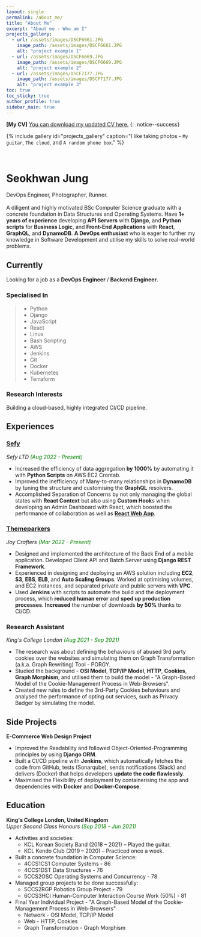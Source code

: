 ```yaml
---
layout: single
permalink: /about_me/
title: "About Me"
excerpt: "About me - Who am I"
projects_gallery:
  - url: /assets/images/DSCF6661.JPG
    image_path: /assets/images/DSCF6661.JPG
    alt: "project example 1"
  - url: /assets/images/DSCF6669.JPG
    image_path: /assets/images/DSCF6669.JPG
    alt: "project example 2"
  - url: /assets/images/DSCF7177.JPG
    image_path: /assets/images/DSCF7177.JPG
    alt: "project example 3"
toc: true
toc_sticky: true
author_profile: true
sidebar_main: true
---
```


**[My CV]** [You can download my updated CV here.](/assets/pdfs/Seokhwan_Jung_s_CV.pdf)
{: .notice--success}

{% include gallery id="projects_gallery" caption="I like taking photos - `My guitar`, `The cloud`, and `A random phone box`." %}  
  
<!-- ![My Photo](/assets/images/DSCF7162.JPG){: width="80%" height="80%" .align-left}   -->

<br>

# Seokhwan Jung

DevOps Engineer, Photographer, Runner.  
<br>
A diligent and highly motivated BSc Computer Science graduate with a concrete foundation in Data Structures and Operating Systems. Have **1+ years of experience** developing **API Servers** with **Django**, and **Python scripts** for **Business Logic**, and **Front-End Applications** with **React**, **GraphQL**, and **DynamoDB**. **A DevOps enthusiast** who is eager to further my knowledge in Software Development and utilise my skills to solve real-world problems.

## Currently

Looking for a job as a **DevOps Engineer** / **Backend Engineer**.

### Specialised In

>- Python
>- Django
>- JavaScript
>- React
>- Linux
>- Bash Scripting
>- AWS
>- Jenkins
>- Git
>- Docker
>- Kubernetes
>- Terraform

### Research Interests

Building a cloud-based, highly integrated CI/CD pipeline.

## Experiences

### <span style="color:blue; text-decoration: underline;">[**Sefy**](https://apps.apple.com/gb/app/sefy/id1596826300)</span>
*Sefy LTD* <span style="color:green">*(Aug 2022 - Present)*</span>

* Increased the efficiency of data aggregation **by 1000%** by automating it with **Python Scripts** on AWS EC2 Crontab.
* Improved the inefficiency of Many-to-many relationships in **DynamoDB** by tuning the structure and customising the **GraphQL** resolvers.
* Accomplished Separation of Concerns by not only managing the global states with **React Context** but also using **Custom Hook**s when developing an Admin Dashboard with React, which boosted the performance of collaboration as well as <span style="color:blue; text-decoration: underline;">[**React Web App**](https://undertone.sefy.io/)</span>.

### <span style="color:blue; text-decoration: underline;">[**Themeparkers**](https://play.google.com/store/apps/details?id=com.kgeun.themeparkers)</span>
*Joy Crafters* <span style="color:green">*(Mar 2022 - Present)*</span>

* Designed and implemented the architecture of the Back End of a mobile application. Developed Client API and Batch Server using **Django REST Framework**.
* Experienced in designing and deploying an AWS solution including **EC2**, **S3**, **EBS**, **ELB**, and **Auto Scaling Groups**. Worked at optimising volumes, and EC2 instances, and separated private and public servers with **VPC**.
* Used **Jenkins** with scripts to automate the build and the deployment process, which **reduced human error** and **sped up production processes**. **Increased** the number of downloads **by 50%** thanks to CI/CD.
   
### **Research Assistant**   
*King's College London* <span style="color:green">*(Aug 2021 - Sep 2021)*</span>

* The research was about defining the behaviours of abused 3rd party cookies over the websites and simulating them on Graph Transformation (a.k.a. Graph Rewriting) Tool - PORGY.
* Studied the background - **OSI Model**, **TCP/IP Model**, **HTTP**, **Cookies**, **Graph Morphism**; and utilised them to build the model - "A Graph-Based Model of the Cookie-Management Process in Web-Browsers".
* Created new rules to define the 3rd-Party Cookies behaviours and analysed the performance of opting out services, such as Privacy Badger by simulating the model.

## Side Projects
**E-Commerce Web Design Project**   
* Improved the Readability and followed Object-Oriented-Programming principles by using **Django ORM**.
* Built a CI/CD pipeline with **Jenkins**, which automatically fetches the code from GitHub, tests (Sonarqube), sends notifications (Slack) and delivers (Docker) that helps developers **update the code flawlessly**.
* Maximised the Flexibility of deployment by containerising the app and dependencies with **Docker** and **Docker-Compose**.

## Education

**King's College London, United Kingdom**  
*Upper Second Class Honours* <span style="color:green">*(Sep 2018 - Jun 2021)*</span>

* Activities and societies:
    - KCL Korean Society Band (2018 – 2021) – Played the guitar.
    - KCL Kendo Club (2019 – 2020) – Practiced once a week.
* Built a concrete foundation in Computer Science:
    - 4CCS1CS1 Computer Systems - 86
    - 4CCS1DST Data Structures - 76
    - 5CCS2OSC Operating Systems and Concurrency - 78
* Managed group projects to be done successfully:
    - 5CCS2RGP Robotics Group Project - 79
    - 6CCS3HCI Human-Computer Interaction Course Work (50%) - 81
* Final Year Individual Project - "A Graph-Based Model of the Cookie-Management Process in Web-Browsers"
    - Network - OSI Model, TCP/IP Model
    - Web - HTTP, Cookies
    - Graph Transformation - Graph Morphism
